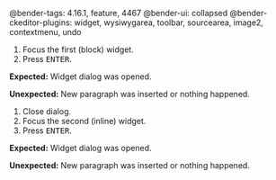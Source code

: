 @bender-tags: 4.16.1, feature, 4467
@bender-ui: collapsed
@bender-ckeditor-plugins: widget, wysiwygarea, toolbar, sourcearea, image2, contextmenu, undo

1. Focus the first (block) widget.
1. Press <kbd>ENTER</kbd>.

  **Expected:** Widget dialog was opened.

  **Unexpected:** New paragraph was inserted or nothing happened.

1. Close dialog.
1. Focus the second (inline) widget.
1. Press <kbd>ENTER</kbd>.

  **Expected:** Widget dialog was opened.

  **Unexpected:** New paragraph was inserted or nothing happened.
